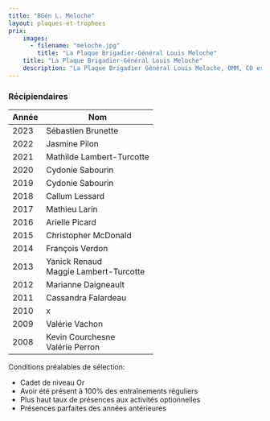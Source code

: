 ```yaml
---
title: "BGén L. Meloche"
layout: plaques-et-trophees
prix: 
    images:
      - filename: "meloche.jpg"
        title: "La Plaque Brigadier-Général Louis Meloche"
    title: "La Plaque Brigadier-Général Louis Meloche"
    description: "La Plaque Brigadier Général Louis Meloche, OMM, CD est remise annuellement au cadet sénior ayant démontré une assiduité exemplaire. Plaque offerte lors de la 35e Revue annuelle par le Brigadier Général Louis Meloche, OMM, CD. premier cadet adjudant-chef du CC2920. Mai 2008"
---
```


### Récipiendaires

| Année | Nom |
| --- | --- |
| 2023 | Sébastien Brunette |
| 2022 | Jasmine Pilon |
| 2021 | Mathilde Lambert-Turcotte |
| 2020 | Cydonie Sabourin |
| 2019 | Cydonie Sabourin |
| 2018 | Callum Lessard |
| 2017 | Mathieu Larin |
| 2016 | Arielle Picard |
| 2015 | Christopher McDonald |
| 2014 | François Verdon |
| 2013 | Yanick Renaud  <br>Maggie Lambert-Turcotte |
| 2012 | Marianne Daigneault |
| 2011 | Cassandra Falardeau |
| 2010 | x   |
| 2009 | Valérie Vachon |
| 2008 | Kevin Courchesne  <br>Valérie Perron |

Conditions préalables de sélection:  
- Cadet de niveau Or  
- Avoir été présent à 100% des entraînements réguliers  
- Plus haut taux de présences aux activités optionnelles  
- Présences parfaites des années antérieures
